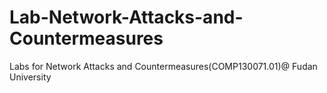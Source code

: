 # Lab-Network-Attacks-and-Countermeasures
Labs for Network Attacks and Countermeasures(COMP130071.01)@ Fudan University
